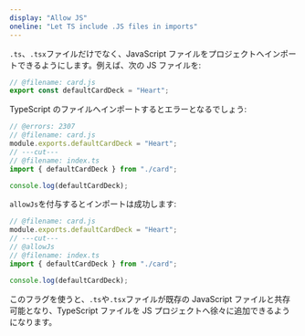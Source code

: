 ```yaml
---
display: "Allow JS"
oneline: "Let TS include .JS files in imports"
---
```


`.ts`、`.tsx`ファイルだけでなく、JavaScript ファイルをプロジェクトへインポートできるようにします。例えば、次の JS ファイルを:

```js twoslash
// @filename: card.js
export const defaultCardDeck = "Heart";
```

TypeScript のファイルへインポートするとエラーとなるでしょう:

```ts twoslash
// @errors: 2307
// @filename: card.js
module.exports.defaultCardDeck = "Heart";
// ---cut---
// @filename: index.ts
import { defaultCardDeck } from "./card";

console.log(defaultCardDeck);
```

`allowJs`を付与するとインポートは成功します:

```ts twoslash
// @filename: card.js
module.exports.defaultCardDeck = "Heart";
// ---cut---
// @allowJs
// @filename: index.ts
import { defaultCardDeck } from "./card";

console.log(defaultCardDeck);
```

このフラグを使うと、`.ts`や`.tsx`ファイルが既存の JavaScript ファイルと共存可能となり、TypeScript ファイルを JS プロジェクトへ徐々に追加できるようになります。
